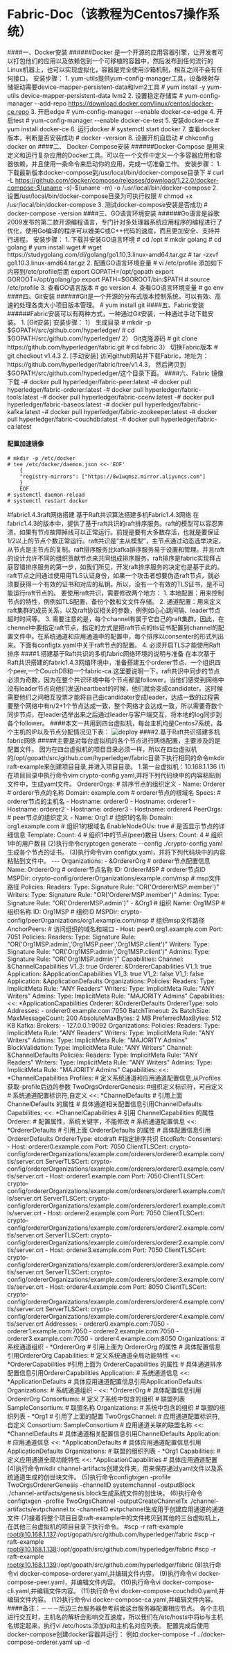 # Fabric-Doc（该教程为Centos7操作系统）
 ####一、Docker安装
  ######Docker 是一个开源的应用容器引擎，让开发者可以打包他们的应用以及依赖包到一个可移植的容器中，然后发布到任何流行的Linux机器上，也可以实现虚拟化，容器是完全使用沙箱机制，相互之间不会有任何接口。
    安装步骤：
        1. yum-utils提供yum-config-manager工具，设备映射存储驱动需要device-mapper-persistent-data和lvm2工具
            # yum install -y yum-utils device-mapper-persistent-data lvm2
        2. 设置稳定存储库
            # yum-config-manager --add-repo https://download.docker.com/linux/centos/docker-ce.repo
        3. 开启edge
            # yum-config-manager --enable docker-ce-edge
        4. 开启test
            # yum-config-manager --enable docker-ce-test
        5. 安装docker-ce
            # yum install docker-ce
        6. 运行docker
            # systemctl start docker
        7. 查看docker版本，判断是否安装成功
            # docker -version
        8. 设置开机自启动
        # chkconfig docker on
  ####二、 Docker-Compose安装
   ######Docker-Compose 是用来定义和运行复杂应用的Docker工具。可以在一个文件中定义一个多容器应用和容器依赖，并且使用一条命令来启动你的应用，完成一切准备工作。
    安装步骤：
        1. 下载最新版本docker-compose到/usr/local/bin/docker-compose目录下
            # curl -L https://github.com/docker/compose/releases/download/1.22.0/docker-compose-$(uname -s)-$(uname -m) -o /usr/local/bin/docker-compose
        2. 设置/usr/local/bin/docker-compose目录为可执行权限
            # chmod +x /usr/local/bin/docker-compose
        3. 测试docker-compose安装是否成功
            # docker-compose -version
  ####三、GO语言环境安装
   ######Go语言是谷歌2009发布的第二款开源编程语言，专门针对多处理器系统应用程序的编程进行了优化，使用Go编译的程序可以媲美C或C++代码的速度，而且更加安全、支持并行进程。
    安装步骤：
    1. 下载并安装GO语言环境
        # cd /opt
        # mkdir golang
        # cd golang
        # yum install wget
        # wget https://studygolang.com/dl/golang/go1.10.3.linux-amd64.tar.gz
        # tar -zxvf go1.10.3.linux-amd64.tar.gz
    2. 配置GO语言环境变量
        # vi /etc/profile
        添加如下内容到/etc/profile后面
        export GOPATH=/opt/gopath
        export GOROOT=/opt/golang/go
        export PATH=$GOROOT/bin:$PATH
        # source /etc/profile
    3. 查看GO语言版本
        # go version
    4. 查看GO语言环境变量
        # go env
  ####四、Git安装
   ######Git是一个开源的分布式版本控制系统，可以有效、高速的处理各类大小项目版本管理。
    # yum install git
  ####五、Fabric安装
   ######Fabric安装可以有两种方式，一种通过Git安装，一种通过手动下载安装。
    1. [Git安装]
        安装步骤：
        1） 生成目录
            # mkdir -p $GOPATH/src/github.com/hyperledger/
            # cd $GOPATH/src/github.com/hyperledger/
        2） Git克隆源码
            # git clone https://github.com/hyperledger/fabric.git
            # cd fabric
        3） 切换Fabric版本
            # git checkout v1.4.3
    2. [手动安装]
          访问github网站并下载Fabric，地址为：https://github.com/hyperledger/fabric/tree/v1.4.3，
      然后拷贝到$GOPATH/src/github.com/hyperledger/这个目录下面。
  ####六、Fabric 镜像下载
    -# docker pull hyperledger/fabric-peer:latest
    -# docker pull hyperledger/fabric-orderer:latest
    -# docker pull hyperledger/fabric-tools:latest
    -# docker pull hyperledger/fabric-ccenv:latest
    -# docker pull hyperledger/fabric-baseos:latest
    -# docker pull hyperledger/fabric-kafka:latest
    -# docker pull hyperledger/fabric-zookeeper:latest
    -# docker pull hyperledger/fabric-couchdb:latest
    -# docker pull hyperledger/fabric-ca:latest
  #### 配置加速镜像
    # mkdir -p /etc/docker
    # tee /etc/docker/daemon.json <<-'EOF'
        {
        "registry-mirrors": ["https://8w1wqmsz.mirror.aliyuncs.com"]
        }
        EOF
    # systemctl daemon-reload
    # systemctl restart docker
#fabric1.4.3raft网络搭建
    基于Raft共识算法搭建多机Fabric1.4.3网络
    在fabric1.4.3的版本中，提供了基于raft共识的raft排序服务。raft的模型可以容忍奔溃，如果有节点故障掉线可以正常运行。前提是要有大多数存活，也就是要保证1/2以上的节点个数正常运行。raft共识是“主从模型”，主节点通过动态选举决定，从节点是主节点的复制。raft排序服务比kafka排序服务易于设置和管理。并且raft的设计允许不同的组织贡献节点来共同组成排序服务。raft排序是fabric实现拜占庭容错排序服务的第⼀步，如我们所见，开发raft排序服务的决定也是基于此的。raft节点之间通过使⽤用TLS认证身份，如果一个攻击者想要伪造raft节点，就必须要获得⼀个有效的证书和对应的私钥。所以，没有⼀个有效的TLS证书，是不可能运行raft节点的。 要使用raft共识，需要修改两个地⽅：
    1. 本地配置：用来控制节点的特性，例例如TLS配置，备份个数和⽂文件存储。
    2. 通道配置：用来定义raft集群的成员关系，以及raft协议相关的参数，例例如⼼心跳间隔、leader节点超时时间等。
    3. 需要注意的是，每个channel有属于它⾃己的raft集群。因此，在chennel中要指定raft节点，指定的方式是把raft节点的tls证书配置到channel的配置文件中。在系统通道和应用通道中的配置中，每个排序以consenter的形式列出来。下⾯有configtx.yaml中关于raft节点的配置。
    4. 必须开启TLS才能使用Raft排序
  ####1.搭建基于Raft共识的多机fabric网络环境的说明与准备
    在本次基于Raft共识搭建的fabric1.4.3网络环境中，准备搭建五个orderer节点、一个组织四个peer,一个CouchDB和一个fabric-ca.这里要说明一下，raft共识中同步的节点必须为奇数，因为在整个共识环境中每个节点都是follower，当他们感受到网络中没有leader节点向他们发送heartbeat的时候，他们就会变成candidater，这时候需要他们之间相互投票才能将自己由candidater变成leader，达成一致的过程需要整个网络中有n/2+1个节点达成一致，整个网络才会达成一致，所以需要奇数个同步节点，在leader选举出来之后通过leader与客户端交互，将本地的log同步到各个follower。
  ####本文一共用到四台虚拟机，每台主机均是Centos7系统，各个主机的IP以及节点分配情况见下表：
  ![deploy](deploy.png)
  ####2.基于Raft共识搭建多机fabric网络
   #####主要是对每台虚拟机的各个节点进行网络配置，主要涉及的是配置文件。
    因为在四台虚拟机的项目目录必须一样，所以在四台虚拟机的/opt/gopath/src/github.com/hyperledger/fabric目录下执行相同的命令mkdir raft-example来创建项目目录,并进入项目目录。
    1.第一台虚拟机：10.168.1.136
        (1)在项目目录中执行命令vim crypto-config.yaml,并将下列代码块中的内容粘贴到文件中，生成yaml文件。
            OrdererOrgs:		            # 排序节点的组织定义
               - Name: Orderer	        	# orderer节点的名称
                 Domain: example.com	    # orderer节点的根域名
                 Specs:			            # orderer节点的主机名
                   - Hostname: orderer0
                   - Hostname: orderer1
                   - Hostname: orderer2
                   - Hostname: orderer3
                   - Hostname: orderer4
             PeerOrgs:			            # peer节点的组织定义
               - Name: Org1		            # 组织1的名称
                 Domain: org1.example.com	# 组织1的根域名
                 EnableNodeOUs: true	    # 是否显示节点的详细信息
                 Template:
                   Count: 4	    	        # 组织1中的节点(peer)数目
                 Users:
                   Count: 4		            # 组织1中的用户数目
        (2)执行命令cryptogen generate --config ./crypto-config.yaml生成各个节点的证书。
        (3)执行命令vim configtx.yaml，并将下列代码块中的内容粘贴到文件中。
             ---
             Organizations:
                 - &OrdererOrg			# orderer节点配置信息
                     Name: OrdererOrg		# orderer节点名称
                     ID: OrdererMSP		# orderer节点ID
                     MSPDir: crypto-config/ordererOrganizations/example.com/msp	# msp文件路径
                     Policies:
                       Readers:
                           Type: Signature
                           Rule: "OR('OrdererMSP.member')"
                       Writers:
                           Type: Signature
                           Rule: "OR('OrdererMSP.member')"
                       Admins:
                           Type: Signature
                           Rule: "OR('OrdererMSP.admin')"
                 - &Org1			# 组织
                     Name: Org1MSP		# 组织名称
                     ID: Org1MSP			# 组织ID
                     MSPDir: crypto-config/peerOrganizations/org1.example.com/msp	# 组织msp文件路径
                     AnchorPeers:			# 访问组织的域名和端口
                         - Host: peer0.org1.example.com
                           Port: 7051
                     Policies:
                       Readers:
                           Type: Signature
                           Rule: "OR('Org1MSP.admin','Org1MSP.peer','Org1MSP.client')"
                       Writers:
                           Type: Signature
                           Rule: "OR('Org1MSP.admin','Org1MSP.client')"
                       Admins:
                           Type: Signature
                           Rule: "OR('Org1MSP.admin')"
             Capabilities:
                 Channel: &ChannelCapabilities
                     V1_3: true
                 Orderer: &OrdererCapabilities
                     V1_1: true
                 Application: &ApplicationCapabilities
                     V1_3: true
                     V1_2: false
                     V1_1: false
             Application: &ApplicationDefaults
                 Organizations:
                 Policies:
                     Readers:
                         Type: ImplicitMeta
                         Rule: "ANY Readers"
                     Writers:
                         Type: ImplicitMeta
                         Rule: "ANY Writers"
                     Admins:
                         Type: ImplicitMeta
                         Rule: "MAJORITY Admins"
                 Capabilities:
                     <<: *ApplicationCapabilities
             Orderer: &OrdererDefaults
                 OrdererType: solo
                 Addresses:
                     - orderer0.example.com:7050
                 BatchTimeout: 2s
                 BatchSize:
                     MaxMessageCount: 200
                     AbsoluteMaxBytes: 2 MB
                     PreferredMaxBytes: 512 KB
                 Kafka:
                     Brokers:
                     - 127.0.0.1:9092
                 Organizations:
                 Policies:
                     Readers:
                         Type: ImplicitMeta
                         Rule: "ANY Readers"
                     Writers:
                         Type: ImplicitMeta
                         Rule: "ANY Writers"
                     Admins:
                         Type: ImplicitMeta
                         Rule: "MAJORITY Admins"
                     BlockValidation:
                         Type: ImplicitMeta
                         Rule: "ANY Writers"
             Channel: &ChannelDefaults
                 Policies:
                     Readers:
                         Type: ImplicitMeta
                         Rule: "ANY Readers"
                     Writers:
                         Type: ImplicitMeta
                         Rule: "ANY Writers"
                     Admins:
                         Type: ImplicitMeta
                         Rule: "MAJORITY Admins"
                 Capabilities:
                     <<: *ChannelCapabilities
             Profiles:                                                              # 定义系统通道和应用通道配置信息,从Profiles获取-profile后边的参数
                 TwoOrgsOrdererGenesis:			#组织定义标识符，可自定义               # 系统通道配置标识符,自定义
                     <<: *ChannelDefaults			# 引用上面 ChannelDefaults 的属性   # 具体通道相关配置信息引用ChannelDefaults
                     Capabilities:
                         <<: *ChannelCapabilities		# 引用 ChannelCapabilities 的属性
                     Orderer:				# 配置属性，系统关键字，不能修改     # 系统通道配置信息
                         <<: *OrdererDefaults			# 引用上面 OrdererDefaults 的属性    # 具体配置信息引用OrdererDefaults
                         OrdererType: etcdraft			#指定排序共识
                         EtcdRaft:
                             Consenters:
                             - Host: orderer0.example.com
                               Port: 7050
                               ClientTLSCert: crypto-config/ordererOrganizations/example.com/orderers/orderer0.example.com/tls/server.crt
                               ServerTLSCert: crypto-config/ordererOrganizations/example.com/orderers/orderer0.example.com/tls/server.crt
                             - Host: orderer1.example.com
                               Port: 7050
                               ClientTLSCert: crypto-config/ordererOrganizations/example.com/orderers/orderer1.example.com/tls/server.crt
                               ServerTLSCert: crypto-config/ordererOrganizations/example.com/orderers/orderer1.example.com/tls/server.crt
                             - Host: orderer2.example.com
                               Port: 7050
                               ClientTLSCert: crypto-config/ordererOrganizations/example.com/orderers/orderer2.example.com/tls/server.crt
                               ServerTLSCert: crypto-config/ordererOrganizations/example.com/orderers/orderer2.example.com/tls/server.crt
                             - Host: orderer3.example.com
                               Port: 7050
                               ClientTLSCert: crypto-config/ordererOrganizations/example.com/orderers/orderer3.example.com/tls/server.crt
                               ServerTLSCert: crypto-config/ordererOrganizations/example.com/orderers/orderer3.example.com/tls/server.crt
                             - Host: orderer4.example.com
                               Port: 8050
                               ClientTLSCert: crypto-config/ordererOrganizations/example.com/orderers/orderer4.example.com/tls/server.crt
                               ServerTLSCert: crypto-config/ordererOrganizations/example.com/orderers/orderer4.example.com/tls/server.crt
                         Addresses:
                             - orderer0.example.com:7050
                             - orderer1.example.com:7050
                             - orderer2.example.com:7050
                             - orderer3.example.com:7050
                             - orderer4.example.com:8050
                         Organizations:                              # 系统通道组织
                         - *OrdererOrg		# 引用上面为 OrdererOrg 的属性   # 具体配置信息引用OrdererOrg
                         Capabilities:                                                                                     # 定义系统通道全局功能特性
                             <<: *OrdererCapabilities	#引用上面为 OrdererCapabilities 的属性        # 具体通道排序配置信息引用OrdererCapabilities
                     Application:                                       # 系统通道信息
                         <<: *ApplicationDefaults               # 具体应用通道配置信息引用ApplicationDefaults
                         Organizations:                              # 系统通道组织
                         - <<: *OrdererOrg                         # 具体配置信息引用OrdererOrg
                     Consortiums:			# 定义了系统中包含的组织                           # 联盟列表
                         SampleConsortium:                       # 联盟名称
                             Organizations:		# 系统中包含的组织                                    # 联盟的组织列表
                                 - *Org1			# 引用了上面的配置
                 TwoOrgsChannel:                                 # 应用通道配置标识符,自定义
                     Consortium: SampleConsortium        # 应用通道关联的联盟名称
                     <<: *ChannelDefaults                      # 具体通道相关配置信息引用ChannelDefaults
                     Application:                                     # 应用通道信息
                         <<: *ApplicationDefaults             # 具体应用通道配置信息引用ApplicationDefaults
                         Organizations:                             # 联盟的组织列表
                             - *Org1
                         Capabilities:                               # 定义应用通道全局功能特性
                             <<: *ApplicationCapabilities    # 具体应用通道配置
        (4)执行命令mkdir channel-artifacts创建文件夹，用来保存通过yaml文件以及系统通道生成的创世块文件。
        (5)执行命令configtxgen -profile TwoOrgsOrdererGenesis -channelID systemchannel -outputBlock ./channel-artifacts/genesis.block生成系统文件的创世块。
        (6)执行命令configtxgen -profile TwoOrgsChannel -outputCreateChannelTx ./channel-artifacts/evtpchannel.tx -channelID evtpchannel生成用于创建应用通道的通道文件
        (7)接着将整个项目目录raft-example中的文件拷贝到其他的三台虚拟机上，在其他三台虚拟机的项目目录下执行命令。
            #scp -r raft-example root@10.168.1.137:/opt/gopath/src/github.com/hyperledger/fabric
            #scp -r raft-example root@10.168.1.138:/opt/gopath/src/github.com/hyperledger/fabric
            #scp -r raft-example root@10.168.1.139:/opt/gopath/src/github.com/hyperledger/fabric
        (8)执行命令vi docker-compose-orderer.yaml,并编辑文件内容。
        (9)执行命令vi docker-compose-peer.yaml，并编辑文件内容。
        (10)执行命令vi docker-compose-cli.yaml,并编辑文件内容。
        (11)执行命令vi docker-compose-couchdb0.yaml,并编辑文件内容。
        (12)执行命令vi docker-compose-ca.yaml,并编辑文件内容。
####备注：－－－后边三台服务器参考前面这台服务器配置相应节点。
            各个主机进行交互时，主机名的解析会影响交互速度，所以我们在/etc/hosts中将ip与主机名绑定起来，执行vi /etc/hosts.添加ip和主机名对应列表。
            配置完成后使用docker-compose创建docker容器并运行：
            例如:docker-compose -f ../docker-compose-orderer.yaml up -d
        
          
